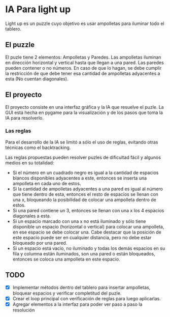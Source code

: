 # IA Para light up

Light up es un puzzle cuyo objetivo es usar ampolletas para iluminar todo el tablero.

## El puzzle

El puzle tiene 2 elementos: Ampolletas y Paredes.
Las ampolletas iluminan en dirección horizontal y vertical hasta que llegan a una pared.
Las paredes pueden contener o no números. En caso de que lo hagan, se debe cumplir la restricción de que debe tener esa cantidad de ampolletas adyacentes a esta (No cuentan diagonales).

## El proyecto

El proyecto consiste en una interfaz gráfica y la IA que resuelve el puzle.
La GUI está hecha en pygame para la visualización y de los pasos que toma la IA para resolverlo.

### Las reglas

Para el desarrollo de la IA se limitó a sólo el uso de reglas, evitando otras técnicas como el backtracking. 

Las reglas propuestas pueden resolver puzles de dificultad fácil y algunos medios en su totalidad:

- Si el número en un cuadrado negro es igual a la cantidad de espacios blancos disponibles adyacentes a este, entonces se inserta una ampolleta en cada uno de estos.
- Si la cantidad de ampolletas adyacentes a una pared es igual al número que tiene dentro de esta, entonces el resto de espacios se llenan con una x, bloqueando la posibilidad de colocar una ampolleta dentro de estos.
- Si una pared contiene un 3, entonces se llenan con una x los 4 espacios diagonales a esta.
- Si un espacio marcado con una x no está iluminado y sólo tiene disponible un espacio (horizontal o vertical) para colocar una ampolleta, en ese espacio se debe colocar una. Cabe destacar que la posición de este espacio puede ser en cualquier distancia, pero no debe estar bloqueado por una pared.
- Si un espacio está vacío, no iluminado y todas los demás espacios en su fila y columna están iluminados, son una pared o están bloqueados, entonces se coloca una ampolleta en este espacio.

## TODO

- [x] Implementar métodos dentro del tablero para insertar ampolletas, bloquear espacios y verificar completitud del puzle.
- [x] Crear el loop principal con verificación de reglas para luego aplicarlas.
- [x] Agregar elementos a la interfaz para poder ver paso a paso la resolución
